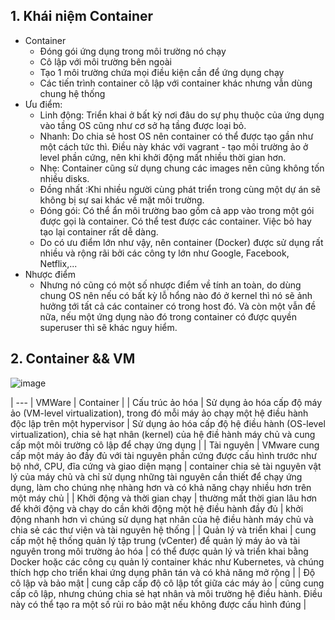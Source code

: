 ## 1. Khái niệm Container
- Container
  - Đóng gói ứng dụng trong môi trường nó chạy
  - Cô lập với môi trường bên ngoài
  - Tạo 1 môi trường chứa mọi điều kiện cần để ứng dụng chạy
  - Các tiến trình container cô lập với container khác nhưng vẫn dùng chung hệ thống
- Ưu điểm:
  - Linh động: Triển khai ở bất kỳ nơi đâu do sự phụ thuộc của ứng dụng vào tầng OS cũng như cơ sở hạ tầng được loại bỏ.
  - Nhanh: Do chia sẻ host OS nên container có thể được tạo gần như một cách tức thì. Điều này khác với vagrant - tạo môi trường ảo ở level phần cứng, nên khi khởi động mất nhiều thời gian hơn.
  - Nhẹ: Container cũng sử dụng chung các images nên cũng không tốn nhiều disks.
  - Đồng nhất :Khi nhiều người cùng phát triển trong cùng một dự án sẽ không bị sự sai khác về mặt môi trường.
  - Đóng gói: Có thể ẩn môi trường bao gồm cả app vào trong một gói được gọi là container. Có thể test được các container. Việc bỏ hay tạo lại container rất dễ dàng.
  - Do có ưu điểm lớn như vậy, nên container (Docker) được sử dụng rất nhiều và rộng rãi bởi các công ty lớn như Google, Facebook, Netflix,...
- Nhược điểm
  - Nhưng nó cũng có một số nhược điểm về tính an toàn, do dùng chung OS nên nếu có bất kỳ lỗ hổng nào đó ở kernel thì nó sẽ ảnh hưởng tới tất cả các container có trong host đó. Và còn một vẫn đề nữa, nếu một ứng dụng nào đó trong container có được quyền superuser thì sẽ khác nguy hiểm.
## 2. Container && VM
![image](https://github.com/DinhHa1011/Docker/assets/119484840/6d795960-6fa5-4fb2-8275-6a4b6556eccf)

| --- | VMWare | Container |
| Cấu trúc ảo hóa | Sử dụng ảo hóa cấp độ máy ảo (VM-level virtualization), trong đó mỗi máy ảo chạy một hệ điều hành độc lập trên một hypervisor | Sử dụng ảo hóa cấp độ hệ điều hành (OS-level virtualization), chia sẻ hạt nhân (kernel) của hệ điề hành máy chủ và cung cấp một môi trường cô lập để chạy ứng dụng |
| Tài nguyên | VMware cung cấp một máy ảo đầy đủ với tài nguyên phần cứng được cấu hình trước như bộ nhớ, CPU, đĩa cứng và giao diện mạng | container chia sẻ tài nguyên vật lý của máy chủ và chỉ sử dụng những tài nguyên cần thiết để chạy ứng dụng, làm cho chúng nhẹ nhàng hơn và có khả năng chạy nhiều hơn trên một máy chủ |
| Khởi động và thời gian chạy | thường mất thời gian lâu hơn để khởi động và chạy do cần khởi động một hệ điều hành đầy đủ | khởi động nhanh hơn vì chúng sử dụng hạt nhân của hệ điều hành máy chủ và chia sẻ các thư viện và tài nguyên hệ thống |
| Quản lý và triển khai | cung cấp một hệ thống quản lý tập trung (vCenter) để quản lý máy ảo và tài nguyên trong môi trường ảo hóa | có thể được quản lý và triển khai bằng Docker hoặc các công cụ quản lý container khác như Kubernetes, và chúng thích hợp cho triển khai ứng dụng phân tán và có khả năng mở rộng |
| Độ cô lập và bảo mật | cung cấp cấp độ cô lập tốt giữa các máy ảo | cũng cung cấp cô lập, nhưng chúng chia sẻ hạt nhân và môi trường hệ điều hành. Điều này có thể tạo ra một số rủi ro bảo mật nếu không được cấu hình đúng |
